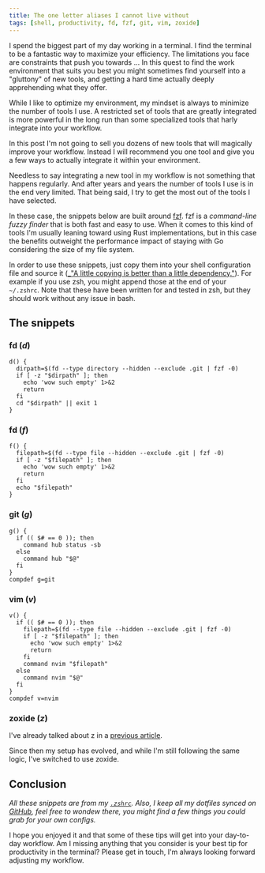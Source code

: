 ```yaml
---
title: The one letter aliases I cannot live without
tags: [shell, productivity, fd, fzf, git, vim, zoxide]
---
```


I spend the biggest part of my day working in a terminal. I find the terminal to
be a fantastic way to maximize your efficiency. The limitations you face are
constraints that push you towards ... In this quest to find the work environment
that suits you best you might sometimes find yourself into a "gluttony" of new
tools, and getting a hard time actually deeply apprehending what they offer.

While I like to optimize my environment, my mindset is always to minimize the
number of tools I use. A restricted set of tools that are greatly integrated is
more powerful in the long run than some specialized tools that harly integrate
into your workflow.

In this post I'm not going to sell you dozens of new tools that will magically
improve your workflow. Instead I will recommend you one tool and give you a few
ways to actually integrate it within your environment.

Needless to say integrating a new tool in my workflow is not something that
happens regularly. And after years and years the number of tools I use is in the
end very limited. That being said, I try to get the most out of the tools I have
selected.

In these case, the snippets below are built around
[fzf](https://github.com/junegunn/fzf). fzf is a _command-line fuzzy finder_
that is both fast and easy to use. When it comes to this kind of tools I'm
usually leaning toward using Rust implementations, but in this case the benefits
outweight the performance impact of staying with Go considering the size of my
file system.

In order to use these snippets, just copy them into your shell configuration
file and source it ([_"A little copying is better than a little
dependency."](https://www.youtube.com/watch?v=PAAkCSZUG1c&t=9m28s)). For example
if you use zsh, you might append those at the end of your `~/.zshrc`. Note that
these have been written for and tested in zsh, but they should work without any
issue in bash.

## The snippets

### fd (_d_)

```shell
d() {
  dirpath=$(fd --type directory --hidden --exclude .git | fzf -0)
  if [ -z "$dirpath" ]; then
    echo 'wow such empty' 1>&2
    return
  fi
  cd "$dirpath" || exit 1
}
```

### fd (_f_)

```shell
f() {
  filepath=$(fd --type file --hidden --exclude .git | fzf -0)
  if [ -z "$filepath" ]; then
    echo 'wow such empty' 1>&2
    return
  fi
  echo "$filepath"
}
```

### git (_g_)

```shell
g() {
  if (( $# == 0 )); then
    command hub status -sb
  else
    command hub "$@"
  fi
}
compdef g=git
```

### vim (_v_)

```shell
v() {
  if (( $# == 0 )); then
    filepath=$(fd --type file --hidden --exclude .git | fzf -0)
    if [ -z "$filepath" ]; then
      echo 'wow such empty' 1>&2
      return
    fi
    command nvim "$filepath"
  else
    command nvim "$@"
  fi
}
compdef v=nvim
```

### zoxide (_z_)

I've already talked about z in a [previous
article](https://aymericbeaumet.com/behold-z-the-unsung-jewel-that-rethinks-shell-navigation).

Since then my setup has evolved, and while I'm still following the same logic,
I've switched to use zoxide.

## Conclusion

_All these snippets are from my
[`.zshrc`](https://github.com/aymericbeaumet/dotfiles/blob/master/src/.zshrc).
Also, I keep all my dotfiles synced on
[GitHub](https://github.com/aymericbeaumet/dotfiles), feel free to wondew there,
you might find a few things you could grab for your own configs._

I hope you enjoyed it and that some of these tips will get into your day-to-day
workflow. Am I missing anything that you consider is your best tip for
productivity in the terminal? Please get in touch, I'm always looking forward
adjusting my workflow.
